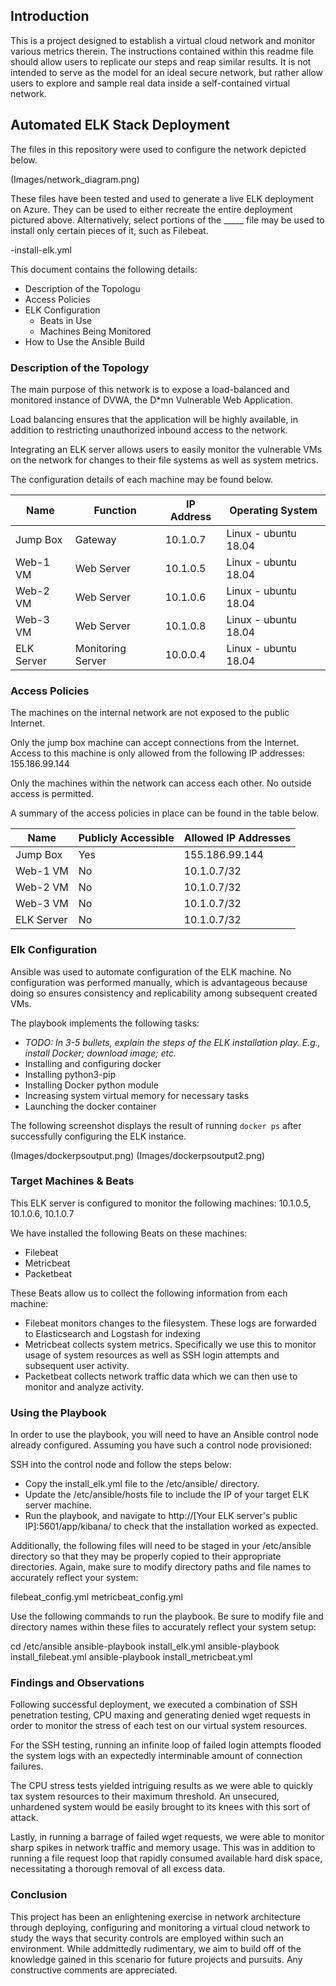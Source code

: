 ## Introduction

This is a project designed to establish a virtual cloud network and monitor various metrics therein. 
The instructions contained within this readme file should allow users to replicate our steps and reap similar results. It is not intended to serve as the model for an ideal secure network, but rather allow users to explore and sample real data inside a self-contained virtual network.

## Automated ELK Stack Deployment

The files in this repository were used to configure the network depicted below.

(Images/network_diagram.png)

These files have been tested and used to generate a live ELK deployment on Azure. They can be used to either recreate the entire deployment pictured above. Alternatively, select portions of the _____ file may be used to install only certain pieces of it, such as Filebeat.

  -install-elk.yml

This document contains the following details:
- Description of the Topologu
- Access Policies
- ELK Configuration
  - Beats in Use
  - Machines Being Monitored
- How to Use the Ansible Build


### Description of the Topology

The main purpose of this network is to expose a load-balanced and monitored instance of DVWA, the D*mn Vulnerable Web Application.

Load balancing ensures that the application will be highly available, in addition to restricting unauthorized inbound access to the network.

Integrating an ELK server allows users to easily monitor the vulnerable VMs on the network for changes to their file systems as well as system metrics.

The configuration details of each machine may be found below.

| Name       | Function          | IP Address | Operating System     |
|------------|-------------------|------------|----------------------|
| Jump Box   | Gateway           | 10.1.0.7   | Linux - ubuntu 18.04 |
| Web-1 VM   | Web Server        | 10.1.0.5   | Linux - ubuntu 18.04 |
| Web-2 VM   | Web Server        | 10.1.0.6   | Linux - ubuntu 18.04 |
| Web-3 VM   | Web Server        | 10.1.0.8   | Linux - ubuntu 18.04 |
| ELK Server | Monitoring Server | 10.0.0.4   | Linux - ubuntu 18.04 |

### Access Policies

The machines on the internal network are not exposed to the public Internet. 

Only the jump box machine can accept connections from the Internet. Access to this machine is only allowed from the following IP addresses: 155.186.99.144

Only the machines within the network can access each other. No outside access is permitted.

A summary of the access policies in place can be found in the table below.

| Name       | Publicly Accessible | Allowed IP Addresses |
|------------|---------------------|----------------------|
| Jump Box   | Yes                 | 155.186.99.144       |
| Web-1 VM   | No                  | 10.1.0.7/32          |
| Web-2 VM   | No                  | 10.1.0.7/32          |
| Web-3 VM   | No                  | 10.1.0.7/32          |
| ELK Server | No                  | 10.1.0.7/32          |

### Elk Configuration

Ansible was used to automate configuration of the ELK machine. No configuration was performed manually, which is advantageous because doing so ensures consistency and replicability among subsequent created VMs.

The playbook implements the following tasks:
- _TODO: In 3-5 bullets, explain the steps of the ELK installation play. E.g., install Docker; download image; etc._
- Installing and configuring docker
- Installing python3-pip
- Installing Docker python module
- Increasing system virtual memory for necessary tasks
- Launching the docker container 

The following screenshot displays the result of running `docker ps` after successfully configuring the ELK instance.

(Images/dockerpsoutput.png)
(Images/dockerpsoutput2.png)

### Target Machines & Beats
This ELK server is configured to monitor the following machines: 10.1.0.5, 10.1.0.6, 10.1.0.7


We have installed the following Beats on these machines:
- Filebeat
- Metricbeat
- Packetbeat

These Beats allow us to collect the following information from each machine:
- Filebeat monitors changes to the filesystem. These logs are forwarded to Elasticsearch and Logstash for indexing
- Metricbeat collects system metrics. Specifically we use this to monitor usage of system resources as well as SSH login attempts and subsequent user activity.
- Packetbeat collects network traffic data which we can then use to monitor and analyze activity.

### Using the Playbook
In order to use the playbook, you will need to have an Ansible control node already configured. Assuming you have such a control node provisioned: 

SSH into the control node and follow the steps below:
- Copy the install_elk.yml file to the /etc/ansible/ directory.
- Update the /etc/ansible/hosts file to include the IP of your target ELK server machine.
- Run the playbook, and navigate to http://[Your ELK server's public IP]:5601/app/kibana/ to check that the installation worked as expected.

Additionally, the following files will need to be staged in your /etc/ansible directory so that they may be properly copied to their appropriate directories. Again, make sure to modify directory paths and file names to accurately reflect your system:

filebeat_config.yml
metricbeat_config.yml

Use the following commands to run the playbook. Be sure to modify file and directory names within these files to accurately reflect your system setup:

cd /etc/ansible
ansible-playbook install_elk.yml
ansible-playbook install_filebeat.yml
ansible-playbook install_metricbeat.yml


### Findings and Observations
Following successful deployment, we executed a combination of SSH penetration testing, CPU maxing and generating denied wget requests in order to monitor the stress of each test on our virtual system resources.

For the SSH testing, running an infinite loop of failed login attempts flooded the system logs with an expectedly interminable amount of connection failures.

The CPU stress tests yielded intriguing results as we were able to quickly tax system resources to their maximum threshold. An unsecured, unhardened system would be easily brought to its knees with this sort of attack.

Lastly, in running a barrage of failed wget requests, we were able to monitor sharp spikes in network traffic and memory usage. This was in addition to running a file request loop that rapidly consumed available hard disk space, necessitating a thorough removal of all excess data.

### Conclusion

This project has been an enlightening exercise in network architecture through deploying, configuring and monitoring a virtual cloud network to study the ways that security controls are employed within such an environment. While addmittedly rudimentary, we aim to build off of the knowledge gained in this scenario for future projects and pursuits. Any constructive comments are appreciated.